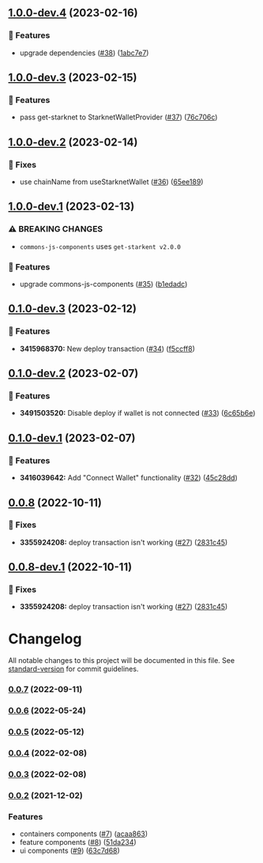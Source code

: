## [1.0.0-dev.4](https://github.com/starkware-libs/cairo-playground/compare/v1.0.0-dev.3...v1.0.0-dev.4) (2023-02-16)


### 🧩 Features

* upgrade dependencies ([#38](https://github.com/starkware-libs/cairo-playground/issues/38)) ([1abc7e7](https://github.com/starkware-libs/cairo-playground/commit/1abc7e7857415b4223565c1ea4f6926d46c15198))

## [1.0.0-dev.3](https://github.com/starkware-libs/cairo-playground/compare/v1.0.0-dev.2...v1.0.0-dev.3) (2023-02-15)


### 🧩 Features

* pass get-starknet to StarknetWalletProvider ([#37](https://github.com/starkware-libs/cairo-playground/issues/37)) ([76c706c](https://github.com/starkware-libs/cairo-playground/commit/76c706ca2994172f5f14ed5c70e23b6ae26097a8))

## [1.0.0-dev.2](https://github.com/starkware-libs/cairo-playground/compare/v1.0.0-dev.1...v1.0.0-dev.2) (2023-02-14)


### 🔧 Fixes

* use chainName from useStarknetWallet ([#36](https://github.com/starkware-libs/cairo-playground/issues/36)) ([65ee189](https://github.com/starkware-libs/cairo-playground/commit/65ee189966576fa96e2ffc8711cf76388574e436))

## [1.0.0-dev.1](https://github.com/starkware-libs/cairo-playground/compare/v0.1.0-dev.3...v1.0.0-dev.1) (2023-02-13)


### ⚠ BREAKING CHANGES

* `commons-js-components` uses `get-starkent v2.0.0`

### 🧩 Features

* upgrade commons-js-components ([#35](https://github.com/starkware-libs/cairo-playground/issues/35)) ([b1edadc](https://github.com/starkware-libs/cairo-playground/commit/b1edadcaed7872aee7d761208a1c034c7356d691))

## [0.1.0-dev.3](https://github.com/starkware-libs/cairo-playground/compare/v0.1.0-dev.2...v0.1.0-dev.3) (2023-02-12)


### 🧩 Features

* **3415968370:** New deploy transaction ([#34](https://github.com/starkware-libs/cairo-playground/issues/34)) ([f5ccff8](https://github.com/starkware-libs/cairo-playground/commit/f5ccff8795e82a04be59e0fd0e6c8f1366284fc8))

## [0.1.0-dev.2](https://github.com/starkware-libs/cairo-playground/compare/v0.1.0-dev.1...v0.1.0-dev.2) (2023-02-07)


### 🧩 Features

* **3491503520:** Disable deploy if wallet is not connected ([#33](https://github.com/starkware-libs/cairo-playground/issues/33)) ([6c65b6e](https://github.com/starkware-libs/cairo-playground/commit/6c65b6e9dc5444c337f78ce74f1a14a88ab6784f))

## [0.1.0-dev.1](https://github.com/starkware-libs/cairo-playground/compare/v0.0.8...v0.1.0-dev.1) (2023-02-07)


### 🧩 Features

* **3416039642:** Add "Connect Wallet" functionality ([#32](https://github.com/starkware-libs/cairo-playground/issues/32)) ([45c28dd](https://github.com/starkware-libs/cairo-playground/commit/45c28ddd2632a8204dca356f9da2e2699a6a041a))

## [0.0.8](https://github.com/starkware-libs/cairo-playground/compare/v0.0.7...v0.0.8) (2022-10-11)


### 🔧 Fixes

* **3355924208:** deploy transaction isn't working ([#27](https://github.com/starkware-libs/cairo-playground/issues/27)) ([2831c45](https://github.com/starkware-libs/cairo-playground/commit/2831c4546b4a9fb81e1f3f1e37c735e5f1c3d470))

## [0.0.8-dev.1](https://github.com/starkware-libs/cairo-playground/compare/v0.0.7...v0.0.8-dev.1) (2022-10-11)


### 🔧 Fixes

* **3355924208:** deploy transaction isn't working ([#27](https://github.com/starkware-libs/cairo-playground/issues/27)) ([2831c45](https://github.com/starkware-libs/cairo-playground/commit/2831c4546b4a9fb81e1f3f1e37c735e5f1c3d470))

# Changelog

All notable changes to this project will be documented in this file. See [standard-version](https://github.com/conventional-changelog/standard-version) for commit guidelines.

### [0.0.7](https://github.com/starkware-libs/cairo-playground/compare/v0.0.7-1...v0.0.7) (2022-09-11)

### [0.0.6](https://github.com/starkware-libs/cairo-playground/compare/v0.0.6-0...v0.0.6) (2022-05-24)

### [0.0.5](https://github.com/starkware-libs/cairo-playground/compare/v0.0.5-0...v0.0.5) (2022-05-12)

### [0.0.4](https://github.com/starkware-libs/cairo-playground/compare/v0.0.3...v0.0.4) (2022-02-08)

### [0.0.3](https://github.com/starkware-libs/cairo-playground/compare/v0.0.3-2...v0.0.3) (2022-02-08)

### [0.0.2](https://github.com/starkware-libs/starknet-playground/compare/v0.0.2-0...v0.0.2) (2021-12-02)


### Features

* containers components ([#7](https://github.com/starkware-libs/starknet-playground/issues/7)) ([acaa863](https://github.com/starkware-libs/starknet-playground/commit/acaa8637ea6936b4f82045ddb384e7450aff2c2c))
* feature components ([#8](https://github.com/starkware-libs/starknet-playground/issues/8)) ([51da234](https://github.com/starkware-libs/starknet-playground/commit/51da2340ee4dbf0447d55890cf3675c219b1cfe4))
* ui components ([#9](https://github.com/starkware-libs/starknet-playground/issues/9)) ([63c7d68](https://github.com/starkware-libs/starknet-playground/commit/63c7d6814120015f8ade90db84e864595eeb0d7c))
